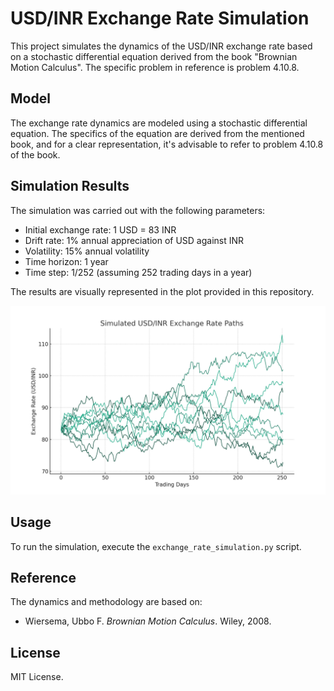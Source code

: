 
# USD/INR Exchange Rate Simulation

This project simulates the dynamics of the USD/INR exchange rate based on a stochastic differential equation derived from the book "Brownian Motion Calculus". The specific problem in reference is problem 4.10.8.

## Model

The exchange rate dynamics are modeled using a stochastic differential equation. The specifics of the equation are derived from the mentioned book, and for a clear representation, it's advisable to refer to problem 4.10.8 of the book.

## Simulation Results

The simulation was carried out with the following parameters:
- Initial exchange rate: 1 USD = 83 INR
- Drift rate: 1% annual appreciation of USD against INR
- Volatility: 15% annual volatility
- Time horizon: 1 year
- Time step: 1/252 (assuming 252 trading days in a year)

The results are visually represented in the plot provided in this repository.

![Simulated USD/INR Exchange Rate Paths](simulation_plot.png)

## Usage

To run the simulation, execute the `exchange_rate_simulation.py` script.

## Reference

The dynamics and methodology are based on:
- Wiersema, Ubbo F. *Brownian Motion Calculus*. Wiley, 2008.

## License

MIT License.

